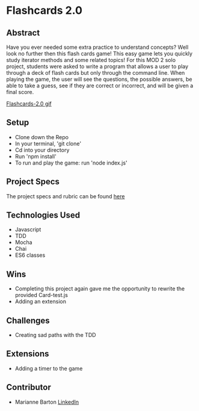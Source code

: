 # Flashcards 2.0

## Abstract
Have you ever needed some extra practice to understand concepts? Well look no further then this flash cards game! This easy game lets you quickly study iterator methods and some related topics! For this MOD 2 solo project, students were asked to write a program that allows a user to play through a deck of flash cards but only through the command line. When playing the game, the user will see the questions, the possible answers, be able to take a guess, see if they are correct or incorrect, and will be given a final score.

[Flashcards-2.0 gif](https://user-images.githubusercontent.com/102000070/186565068-34895ae3-7698-4882-9c6d-fc314d4ffa0d.gif)

## Setup
- Clone down the Repo
- In your terminal, 'git clone'
- Cd into your directory
- Run 'npm install'
- To run and play the game: run 'node index.js'

## Project Specs
The project specs and rubric can be found [here](https://frontend.turing.edu/projects/flash-cards.html)

## Technologies Used
- Javascript
- TDD
- Mocha
- Chai
- ES6 classes

## Wins
- Completing this project again gave me the opportunity to rewrite the provided Card-test.js
- Adding an extension

## Challenges
- Creating sad paths with the TDD

## Extensions
- Adding a timer to the game

## Contributor
- Marianne Barton [LinkedIn](https://www.linkedin.com/in/marianne-barton-1307/)
